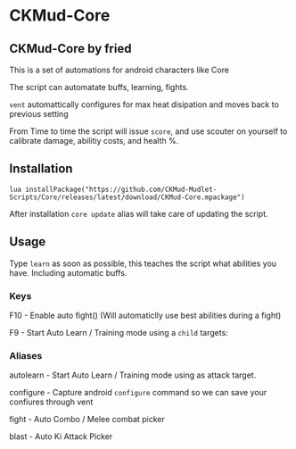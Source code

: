 # CKMud-Core

## CKMud-Core by fried

This is a set of automations for android characters like Core

The script can automatate buffs, learning, fights. 

`vent` automattically configures for max heat disipation and moves back to previous setting

From Time to time the script will issue `score`, and use scouter on yourself to calibrate damage, abilitiy costs, and health %. 

## Installation

`lua installPackage("https://github.com/CKMud-Mudlet-Scripts/Core/releases/latest/download/CKMud-Core.mpackage")`

After installation `core update` alias will take care of updating the script. 

## Usage

Type `learn` as soon as possible, this teaches the script what abilities you have.  Including automatic buffs. 

### Keys

F10 - Enable auto fight() (Will automaticlly use best abilities during a fight)

F9 - Start Auto Learn / Training mode using a `child` targets:

### Aliases

autolearn <target> - Start Auto Learn / Training mode using <target> as attack target. 

configure - Capture android `configure` command so we can save your confiures through vent 

fight <target> - Auto Combo / Melee combat picker 

blast <target> - Auto Ki Attack Picker